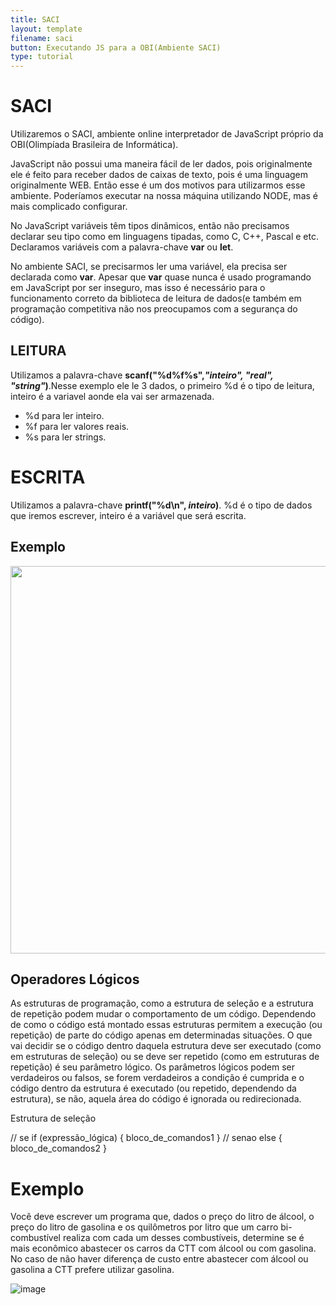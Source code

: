 ```yaml
---
title: SACI
layout: template
filename: saci
button: Executando JS para a OBI(Ambiente SACI)
type: tutorial
---
```


# SACI

Utilizaremos o SACI, ambiente online interpretador de JavaScript próprio da OBI(Olimpíada Brasileira de Informática).

JavaScript não possui uma maneira fácil de ler dados, pois originalmente ele é feito para receber dados de caixas de texto, pois é uma linguagem originalmente WEB.
Então esse é um dos motivos para utilizarmos esse ambiente. Poderíamos executar na nossa máquina utilizando NODE, mas é mais complicado configurar.

No JavaScript variáveis têm tipos dinâmicos, então não precisamos declarar seu tipo como em linguagens tipadas, como C, C++, Pascal e etc. Declaramos variáveis com a palavra-chave **var** ou **let**.

No ambiente SACI, se precisarmos ler uma variável, ela precisa ser declarada como **var**. Apesar que **var** quase nunca é usado programando em JavaScript por ser inseguro, mas isso é necessário para o funcionamento correto da biblioteca de leitura de dados(e também em programação competitiva não nos preocupamos com a segurança do código).

## LEITURA
Utilizamos a palavra-chave **scanf("%d%f%s",*"inteiro", "real", "string"*)**.Nesse exemplo ele le 3 dados, o primeiro %d é o tipo de leitura, inteiro é a variavel aonde ela vai ser armazenada. 
- %d para ler inteiro.
- %f para ler valores reais.
- %s para ler strings.

# ESCRITA
Utilizamos a palavra-chave **printf("%d\n", *inteiro*)**. %d é o tipo de dados que iremos escrever, inteiro é a variável que será escrita.


## Exemplo
<img src="../assets/images/tutoriais/saci/saci.png" style="width:620px;">

## Operadores Lógicos
As estruturas de programação, como a estrutura de seleção e a estrutura de repetição podem mudar o comportamento de um código. Dependendo de como o código está montado essas estruturas permitem a execução (ou repetição) de parte do código apenas em determinadas situações. O que vai decidir se o código dentro daquela estrutura deve ser executado (como em estruturas de seleção) ou se deve ser repetido (como em estruturas de repetição) é seu parâmetro lógico. Os parâmetros lógicos podem ser verdadeiros ou falsos, se forem verdadeiros a condição é cumprida e o código dentro da estrutura é executado (ou repetido, dependendo da estrutura), se não, aquela área do código é ignorada ou redirecionada.

Estrutura de seleção

 // se
if (expressão_lógica) {
   bloco_de_comandos1
}
// senao
else {
   bloco_de_comandos2
}

# Exemplo
Você deve escrever um programa que, dados o preço do litro de álcool, o preço do litro de gasolina e os quilômetros por litro que um carro bi-combustível realiza com cada um desses combustíveis, determine se é mais econômico abastecer os carros da CTT com álcool ou com gasolina. No caso de não haver diferença de custo entre abastecer com álcool ou gasolina a CTT prefere utilizar gasolina. 

![image](https://user-images.githubusercontent.com/65428645/228608298-fe6fe408-2b36-4f03-b62f-fb7cd219c7d0.png)



  


